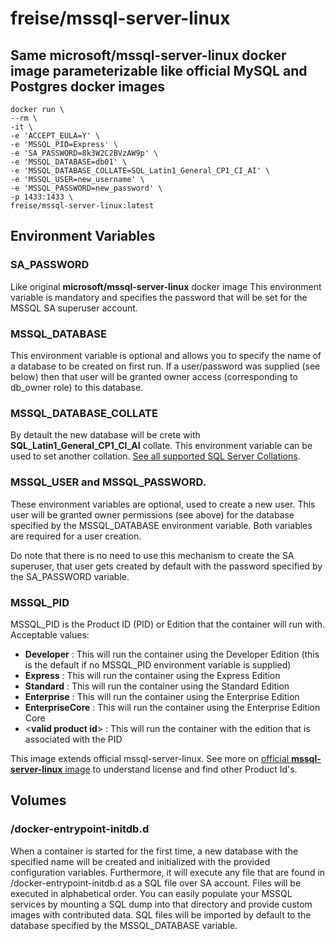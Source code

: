 # freise/mssql-server-linux

## Same **microsoft/mssql-server-linux** docker image parameterizable like official **MySQL** and **Postgres** docker images

```
docker run \
--rm \
-it \
-e 'ACCEPT_EULA=Y' \
-e 'MSSQL_PID=Express' \
-e 'SA_PASSWORD=8k3W2C2BVzAW9p' \
-e 'MSSQL_DATABASE=db01' \
-e 'MSSQL_DATABASE_COLLATE=SQL_Latin1_General_CP1_CI_AI' \
-e 'MSSQL_USER=new_username' \
-e 'MSSQL_PASSWORD=new_password' \
-p 1433:1433 \
freise/mssql-server-linux:latest
```

## Environment Variables

### **SA_PASSWORD** 
Like original **microsoft/mssql-server-linux** docker image
This environment variable is mandatory and specifies the password that will be set for the MSSQL SA superuser account. 

### **MSSQL_DATABASE** 
This environment variable is optional and allows you to specify the name of a database to be created on first run. If a user/password was supplied (see below) then that user will be granted owner access (corresponding to db_owner role) to this database.

### **MSSQL_DATABASE_COLLATE** 
By detault the new database will be crete with **SQL_Latin1_General_CP1_CI_AI** collate. This environment variable can be used to set another collation. [See all supported SQL Server Collations](https://raw.githubusercontent.com/docker-gallery/mssql-server-linux/master/all_collations.txt).

### **MSSQL_USER** and **MSSQL_PASSWORD**. 
These environment variables are optional, used to create a new user. This user will be granted owner permissions (see above) for the database specified by the MSSQL_DATABASE environment variable. Both variables are required for a user creation.

Do note that there is no need to use this mechanism to create the SA superuser, that user gets created by default with the password specified by the SA_PASSWORD variable.

### **MSSQL_PID**

MSSQL_PID is the Product ID (PID) or Edition that the container will run with. Acceptable values:

* **Developer** : This will run the container using the Developer Edition (this is the default if no MSSQL_PID environment variable is supplied)
* **Express** : This will run the container using the Express Edition
* **Standard** : This will run the container using the Standard Edition
* **Enterprise** : This will run the container using the Enterprise Edition
* **EnterpriseCore** : This will run the container using the Enterprise Edition Core
* <**valid product id**> : This will run the container with the edition that is associated with the PID

This image extends official mssql-server-linux. See more on [official **mssql-server-linux** image](https://hub.docker.com/r/microsoft/mssql-server-linux/) to understand license and find other Product Id's.


## Volumes

### /docker-entrypoint-initdb.d
When a container is started for the first time, a new database with the specified name will be created and initialized with the provided configuration variables. Furthermore, it will execute any file that are found in /docker-entrypoint-initdb.d as a SQL file over SA account. Files will be executed in alphabetical order. You can easily populate your MSSQL services by mounting a SQL dump into that directory and provide custom images with contributed data. SQL files will be imported by default to the database specified by the MSSQL_DATABASE variable.
